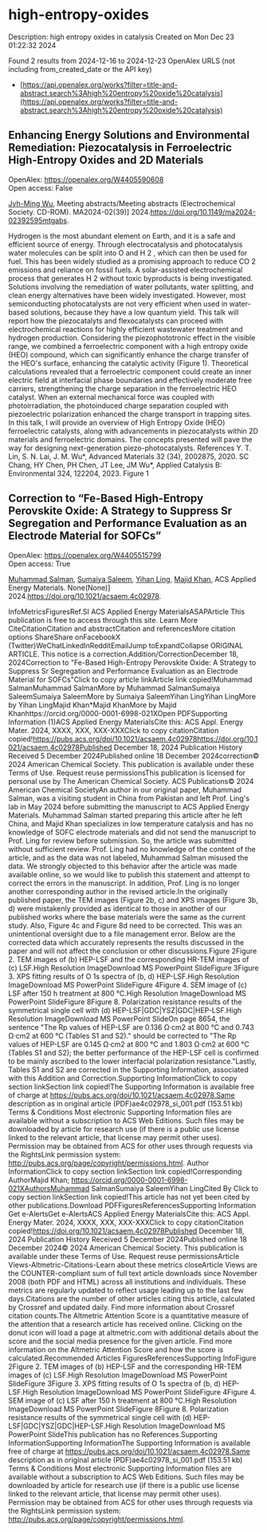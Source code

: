 # high-entropy-oxides
Description: high entropy oxides in catalysis
Created on Mon Dec 23 01:22:32 2024

Found 2 results from 2024-12-16 to 2024-12-23
OpenAlex URLS (not including from_created_date or the API key)
- [https://api.openalex.org/works?filter=title-and-abstract.search%3Ahigh%20entropy%20oxide%20catalysis](https://api.openalex.org/works?filter=title-and-abstract.search%3Ahigh%20entropy%20oxide%20catalysis)

## Enhancing Energy Solutions and Environmental Remediation: Piezocatalysis in Ferroelectric High-Entropy Oxides and 2D Materials   

OpenAlex: https://openalex.org/W4405590608    
Open access: False
    
[Jyh-Ming Wu](https://openalex.org/A5110850785), Meeting abstracts/Meeting abstracts (Electrochemical Society. CD-ROM). MA2024-02(39)] 2024.https://doi.org/10.1149/ma2024-02392595mtgabs.
    
Hydrogen is the most abundant element on Earth, and it is a safe and efficient source of energy. Through electrocatalysis and photocatalysis water molecules can be split into O and H 2 , which can then be used for fuel. This has been widely studied as a promising approach to reduce CO 2 emissions and reliance on fossil fuels. A solar-assisted electrochemical process that generates H 2 without toxic byproducts is being investigated. Solutions involving the remediation of water pollutants, water splitting, and clean energy alternatives have been widely investigated. However, most semiconducting photocatalysts are not very efficient when used in water-based solutions, because they have a low quantum yield. This talk will report how the piezocatalyts and flexocatalysts can proceed with electrochemical reactions for highly efficient wastewater treatment and hydrogen production. Considering the piezophototronic effect in the visible range, we combined a ferroelectric component with a high entropy oxide (HEO) compound, which can significantly enhance the charge transfer of the HEO's surface, enhancing the catalytic activity (Figure 1). Theoretical calculations revealed that a ferroelectric component could create an inner electric field at interfacial phase boundaries and effectively moderate free carriers, strengthening the charge separation in the ferroelectric HEO catalyst. When an external mechanical force was coupled with photoirradiation, the photoinduced charge separation coupled with piezoelectric polarization enhanced the charge transport in trapping sites. In this talk, I will provide an overview of High Entropy Oxide (HEO) ferroelectric catalysts, along with advancements in piezocatalysts within 2D materials and ferroelectric domains. The concepts presented will pave the way for designing next-generation piezo-photocatalysts. References Y. T. Lin, S. N. Lai, J. M. Wu*, Advanced Materials 32 (34), 2002875, 2020. SC Chang, HY Chen, PH Chen, JT Lee, JM Wu*, Applied Catalysis B: Environmental 324, 122204, 2023. Figure 1    

    

## Correction to “Fe-Based High-Entropy Perovskite Oxide: A Strategy to Suppress Sr Segregation and Performance Evaluation as an Electrode Material for SOFCs”   

OpenAlex: https://openalex.org/W4405515799    
Open access: True
    
[Muhammad Salman](https://openalex.org/A5010861850), [Sumaiya Saleem](https://openalex.org/A5028349044), [Yihan Ling](https://openalex.org/A5020303601), [Majid Khan](https://openalex.org/A5016964088), ACS Applied Energy Materials. None(None)] 2024.https://doi.org/10.1021/acsaem.4c02978.
    
InfoMetricsFiguresRef.SI ACS Applied Energy MaterialsASAPArticle This publication is free to access through this site. Learn More CiteCitationCitation and abstractCitation and referencesMore citation options ShareShare onFacebookX (Twitter)WeChatLinkedInRedditEmailJump toExpandCollapse ORIGINAL ARTICLE. This notice is a correction.Addition/CorrectionDecember 18, 2024Correction to "Fe-Based High-Entropy Perovskite Oxide: A Strategy to Suppress Sr Segregation and Performance Evaluation as an Electrode Material for SOFCs"Click to copy article linkArticle link copied!Muhammad SalmanMuhammad SalmanMore by Muhammad SalmanSumaiya SaleemSumaiya SaleemMore by Sumaiya SaleemYihan LingYihan LingMore by Yihan LingMajid Khan*Majid KhanMore by Majid Khanhttps://orcid.org/0000-0001-6998-021XOpen PDFSupporting Information (1)ACS Applied Energy MaterialsCite this: ACS Appl. Energy Mater. 2024, XXXX, XXX, XXX-XXXClick to copy citationCitation copied!https://pubs.acs.org/doi/10.1021/acsaem.4c02978https://doi.org/10.1021/acsaem.4c02978Published December 18, 2024 Publication History Received 5 December 2024Published online 18 December 2024correction© 2024 American Chemical Society. This publication is available under these Terms of Use. Request reuse permissionsThis publication is licensed for personal use by The American Chemical Society. ACS Publications© 2024 American Chemical SocietyAn author in our original paper, Muhammad Salman, was a visiting student in China from Pakistan and left Prof. Ling's lab in May 2024 before submitting the manuscript to ACS Applied Energy Materials. Muhammad Salman started preparing this article after he left China, and Majid Khan specializes in low temperature catalysis and has no knowledge of SOFC electrode materials and did not send the manuscript to Prof. Ling for review before submission. So, the article was submitted without sufficient review. Prof. Ling had no knowledge of the content of the article, and as the data was not labeled, Muhammad Salman misused the data. We strongly objected to this behavior after the article was made available online, so we would like to publish this statement and attempt to correct the errors in the manuscript. In addition, Prof. Ling is no longer another corresponding author in the revised article.In the originally published paper, the TEM images (Figure 2b, c) and XPS images (Figure 3b, d) were mistakenly provided as identical to those in another of our published works where the base materials were the same as the current study. Also, Figure 4c and Figure 8d need to be corrected. This was an unintentional oversight due to a file management error. Below are the corrected data which accurately represents the results discussed in the paper and will not affect the conclusion or other discussions.Figure 2Figure 2. TEM images of (b) HEP-LSF and the corresponding HR-TEM images of (c) LSF.High Resolution ImageDownload MS PowerPoint SlideFigure 3Figure 3. XPS fitting results of O 1s spectra of (b, d) HEP-LSF.High Resolution ImageDownload MS PowerPoint SlideFigure 4Figure 4. SEM image of (c) LSF after 150 h treatment at 800 °C.High Resolution ImageDownload MS PowerPoint SlideFigure 8Figure 8. Polarization resistance results of the symmetrical single cell with (d) HEP-LSF|GDC|YSZ|GDC|HEP-LSF.High Resolution ImageDownload MS PowerPoint SlideOn page 8654, the sentence "The Rp values of HEP-LSF are 0.136 Ω·cm2 at 800 °C and 0.743 Ω·cm2 at 600 °C (Tables S1 and S2)." should be corrected to "The Rp values of HEP-LSF are 0.145 Ω·cm2 at 800 °C and 1.803 Ω·cm2 at 600 °C (Tables S1 and S2); the better performance of the HEP-LSF cell is confirmed to be mainly ascribed to the lower interfacial polarization resistance."Lastly, Tables S1 and S2 are corrected in the Supporting Information, associated with this Addition and Correction.Supporting InformationClick to copy section linkSection link copied!The Supporting Information is available free of charge at https://pubs.acs.org/doi/10.1021/acsaem.4c02978.Same description as in original article (PDF)ae4c02978_si_001.pdf (153.51 kb) Terms & Conditions Most electronic Supporting Information files are available without a subscription to ACS Web Editions. Such files may be downloaded by article for research use (if there is a public use license linked to the relevant article, that license may permit other uses). Permission may be obtained from ACS for other uses through requests via the RightsLink permission system: http://pubs.acs.org/page/copyright/permissions.html. Author InformationClick to copy section linkSection link copied!Corresponding AuthorMajid Khan; https://orcid.org/0000-0001-6998-021XAuthorsMuhammad SalmanSumaiya SaleemYihan LingCited By Click to copy section linkSection link copied!This article has not yet been cited by other publications.Download PDFFiguresReferencesSupporting Information Get e-AlertsGet e-AlertsACS Applied Energy MaterialsCite this: ACS Appl. Energy Mater. 2024, XXXX, XXX, XXX-XXXClick to copy citationCitation copied!https://doi.org/10.1021/acsaem.4c02978Published December 18, 2024 Publication History Received 5 December 2024Published online 18 December 2024© 2024 American Chemical Society. This publication is available under these Terms of Use. Request reuse permissionsArticle Views-Altmetric-Citations-Learn about these metrics closeArticle Views are the COUNTER-compliant sum of full text article downloads since November 2008 (both PDF and HTML) across all institutions and individuals. These metrics are regularly updated to reflect usage leading up to the last few days.Citations are the number of other articles citing this article, calculated by Crossref and updated daily. Find more information about Crossref citation counts.The Altmetric Attention Score is a quantitative measure of the attention that a research article has received online. Clicking on the donut icon will load a page at altmetric.com with additional details about the score and the social media presence for the given article. Find more information on the Altmetric Attention Score and how the score is calculated.Recommended Articles FiguresReferencesSupporting InfoFigure 2Figure 2. TEM images of (b) HEP-LSF and the corresponding HR-TEM images of (c) LSF.High Resolution ImageDownload MS PowerPoint SlideFigure 3Figure 3. XPS fitting results of O 1s spectra of (b, d) HEP-LSF.High Resolution ImageDownload MS PowerPoint SlideFigure 4Figure 4. SEM image of (c) LSF after 150 h treatment at 800 °C.High Resolution ImageDownload MS PowerPoint SlideFigure 8Figure 8. Polarization resistance results of the symmetrical single cell with (d) HEP-LSF|GDC|YSZ|GDC|HEP-LSF.High Resolution ImageDownload MS PowerPoint SlideThis publication has no References.Supporting InformationSupporting InformationThe Supporting Information is available free of charge at https://pubs.acs.org/doi/10.1021/acsaem.4c02978.Same description as in original article (PDF)ae4c02978_si_001.pdf (153.51 kb) Terms & Conditions Most electronic Supporting Information files are available without a subscription to ACS Web Editions. Such files may be downloaded by article for research use (if there is a public use license linked to the relevant article, that license may permit other uses). Permission may be obtained from ACS for other uses through requests via the RightsLink permission system: http://pubs.acs.org/page/copyright/permissions.html.    

    
